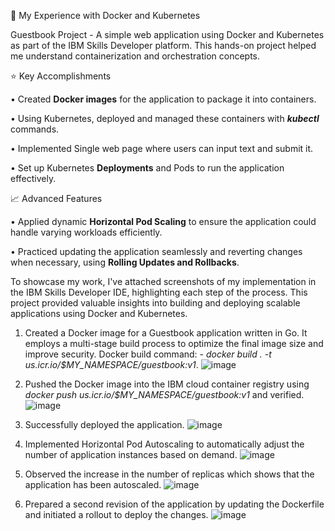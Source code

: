 🚀 My Experience with Docker and Kubernetes

Guestbook Project - A simple web application using Docker and Kubernetes as part of the IBM Skills Developer platform. This hands-on project helped me understand containerization and orchestration concepts.

:star: Key Accomplishments

•	Created **Docker images** for the application to package it into containers.

•	Using Kubernetes, deployed and managed these containers with **_kubectl_** commands.

•	Implemented Single web page where users can input text and submit it. 

•	Set up Kubernetes **Deployments** and Pods to run the application effectively.


:chart_with_upwards_trend: Advanced Features

•	Applied dynamic **Horizontal Pod Scaling** to ensure the application could handle varying workloads efficiently.

•	Practiced updating the application seamlessly and reverting changes when necessary, using **Rolling Updates and Rollbacks**.


To showcase my work, I've attached screenshots of my implementation in the IBM Skills Developer IDE, highlighting each step of the process. This project provided valuable insights into building and deploying scalable applications using Docker and Kubernetes.

1. Created a Docker image for a Guestbook application written in Go. It employs a multi-stage build process to optimize the final image size and improve security. Docker build command:  _- docker build . -t       us.icr.io/$MY_NAMESPACE/guestbook:v1_.
   ![image](https://github.com/user-attachments/assets/27036b6d-7cee-4743-8aec-516531ed4e16)

2. Pushed the Docker image into the IBM cloud container registry using _docker push us.icr.io/$MY_NAMESPACE/guestbook:v1_ and verified.
   ![image](https://github.com/user-attachments/assets/8c7b070d-5ed3-4964-b1e5-e248bbebd499)

3. Successfully deployed the application.
   ![image](https://github.com/user-attachments/assets/c4f88a2f-29fd-491d-b84e-0171b276398e)

4. Implemented Horizontal Pod Autoscaling to automatically adjust the number of application instances based on demand.
   ![image](https://github.com/user-attachments/assets/f3eef067-f5b6-41e0-9f50-9760faf2a781)

5. Observed the increase in the number of replicas which shows that the application has been autoscaled.
   ![image](https://github.com/user-attachments/assets/5376a1f4-686b-4720-92c3-11d2aa7aabff)

6. Prepared a second revision of the application by updating the Dockerfile and initiated a rollout to deploy the changes.
   ![image](https://github.com/user-attachments/assets/da381f87-5d7e-44e0-82d5-9f85a1ff73bf)
 
